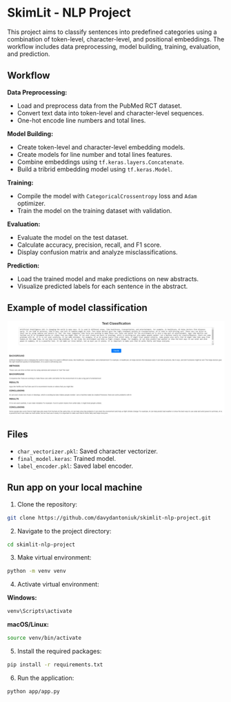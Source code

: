 # SkimLit - NLP Project

This project aims to classify sentences into predefined categories using a combination of token-level, character-level, and positional embeddings. The workflow includes data preprocessing, model building, training, evaluation, and prediction.

## Workflow

**Data Preprocessing:**

- Load and preprocess data from the PubMed RCT dataset.
- Convert text data into token-level and character-level sequences.
- One-hot encode line numbers and total lines.

**Model Building:**

- Create token-level and character-level embedding models.
- Create models for line number and total lines features.
- Combine embeddings using `tf.keras.layers.Concatenate`.
- Build a tribrid embedding model using `tf.keras.Model`.

**Training:**

- Compile the model with `CategoricalCrossentropy` loss and `Adam` optimizer.
- Train the model on the training dataset with validation.

**Evaluation:**

- Evaluate the model on the test dataset.
- Calculate accuracy, precision, recall, and F1 score.
- Display confusion matrix and analyze misclassifications.

**Prediction:**

- Load the trained model and make predictions on new abstracts.
- Visualize predicted labels for each sentence in the abstract.

## Example of model classification

<p align="center">
    <img src="description_images/classify.jpg" alt="SkimLit Example">
</p>

## Files

- `char_vectorizer.pkl`: Saved character vectorizer.
- `final_model.keras`: Trained model.
- `label_encoder.pkl`: Saved label encoder.

## Run app on your local machine

1. Clone the repository:

```bash
git clone https://github.com/davydantoniuk/skimlit-nlp-project.git
```

2. Navigate to the project directory:

```bash
cd skimlit-nlp-project
```

3. Make virtual environment:

```bash
python -m venv venv
```

4. Activate virtual environment:

**Windows:**

```bash
venv\Scripts\activate
```

**macOS/Linux:**

```bash
source venv/bin/activate
```

5. Install the required packages:

```bash
pip install -r requirements.txt
```

6. Run the application:

```bash
python app/app.py
```

